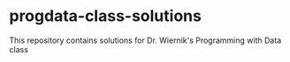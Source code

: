 # progdata-class-solutions

This repository contains solutions for Dr. Wiernik's Programming with Data class

